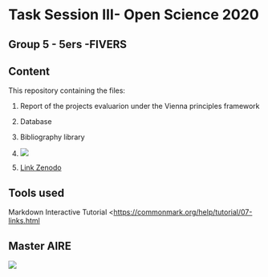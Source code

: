 # Task Session III- Open Science 2020

## Group 5 - 5ers -FIVERS

## Content 

This repository containing the files:

1. Report of the projects evaluarion under the Vienna principles framework

2. Database 

3. Bibliography library

4. ![](https://zenodo.org/badge/doi/10.5281/zenodo.4147334.svg) 

5. [Link Zenodo](https://zenodo.org/record/4147334#.X5mzJVB7nIU)



## Tools used
Markdown Interactive Tutorial <https://commonmark.org/help/tutorial/07-links.html


## Master AIRE
![](https://cri-paris.org/user/themes/cri/images/CRI-sm.png)


